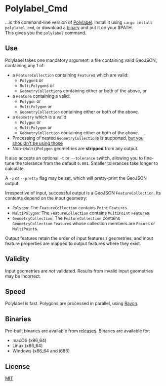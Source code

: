 # Polylabel_Cmd
…is the command-line version of [Polylabel](https://github.com/urschrei/polylabel-rs). Install it using `cargo install polylabel_cmd`, or download a [binary](#binaries) and put it on your $PATH.  
This gives you the `polylabel` command.

## Use
Polylabel takes one mandatory argument: a file containing valid GeoJSON, containing any 1 of:

- a `FeatureCollection` containing `Feature`s which are valid:
    - `Polygon`s or
    - `MultiPolygon`s or
    - `GeometryCollection`s containing either or both of the above, or 
- a `Feature` containing a valid:
    - `Polygon` or
    - `MultiPolygon` or
    - `GeometryCollection` containing either or both of the above.
- a `Geometry` which is a valid
    - `Polygon` or
    - `MultiPolygon` or
    - `GeometryCollection` containing either or both of the above.
- Processing of nested `GeometryCollection`s is supported, [but you shouldn't be using those](https://tools.ietf.org/html/rfc7946#section-3.1.8)
- Non-(`Multi`)`Polygon` geometries are **stripped** from any output.  

It also accepts an optional `-t` or `--tolerance` switch, allowing you to fine-tune the tolerance from the default `0.001`. Smaller tolerances take longer to calculate.  

A  `-p` or `--pretty` flag may be set, which will pretty-print the GeoJSON output.   

Irrespective of input, successful output is a GeoJSON `FeatureCollection`. Its contents depend on the input geometry:
- `Polygon`: The `FeatureCollection` contains `Point` `Feature`s
- `MultiPolygon`: The `FeatureCollection` contains `MultiPoint` `Feature`s
- `GeometryCollection`: The `FeatureCollection` contains `GeometryCollection` `Feature`s whose collection members are `Point`s or `MultiPoint`s.

Output features retain the order of input features / geometries, and input feature properties are mapped to output features where they exist.

## Validity
Input geometries are *not* validated. Results from invalid input geometries may be incorrect.

## Speed
Polylabel is fast. Polygons are processed in parallel, using [Rayon](https://github.com/rayon-rs/rayon).

## Binaries
Pre-built binaries are available from [releases](https://github.com/urschrei/polylabel_cmd/releases/latest). Binaries are available for:
- macOS (x86_64)
- Linux (x86_64)
- Windows (x86_64 and i686)

## License
[MIT](license.txt)
